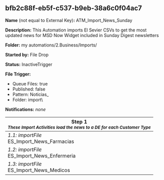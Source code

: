 ## bfb2c88f-eb5f-c537-b9eb-38a6c0f04ac7

**Name** (not equal to External Key)**:** ATM_Import_News_Sunday

**Description:** This Automation imports El Sevier CSVs to get the most updated news for MSD Now Widget included in Sunday Digest newsletters

**Folder:** my automations/2.Business/Imports/

**Started by:** File Drop

**Status:** InactiveTrigger

**File Trigger:**

* Queue Files: true
* Published: false
* Pattern: Noticias_
* Folder:  import\

**Notifications:** _none_


| Step 1<br>_<small>These Import Activities load the news to a DE for each Customer Type</small>_ |
| --- |
| _1.1: importFile_<br>ES_Import_News_Farmacias |
| _1.2: importFile_<br>ES_Import_News_Enfermeria |
| _1.3: importFile_<br>ES_Import_News_Medicos |
